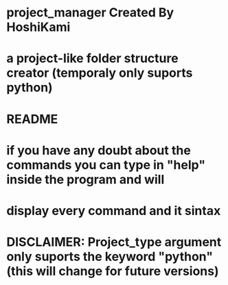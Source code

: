 # project_manager Created By HoshiKami
# a project-like folder structure creator (temporaly only suports python)  
# README
#
# if you have any doubt about the commands you can type in "help" inside the program and will
# display every command and it sintax
# DISCLAIMER: Project_type argument only suports the keyword "python" (this will change for future versions)
